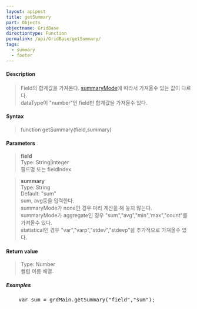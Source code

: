 ```yaml
---
layout: apipost
title: getSummary
part: Objects
objectname: GridBase
directiontype: Function
permalink: /api/GridBase/getSummary/
tags:
  - summary
  - footer
---
```



#### Description

> Field의 합계값을 가져온다. [summaryMode](/api/types/SummaryMode/)에 따라서 가져올수 있는 값이 다르다.  
> dataType이 "number"인 field만 합계값을 가져올수 있다.

#### Syntax

> function getSummary(field,summary)  

#### Parameters

> **field**  
> Type: String\|integer  
> 필드명 또는 fieldIndex  

> **summary**  
> Type: String  
> Default: "sum"  
> sum, avg등을 입력한다.  
> summaryMode가 none인 경우 미리 계산을 해 놓지 않는다.  
> summaryMode가 aggregate인 경우 "sum","avg","min",'max","count"를 가져올수 있다.  
> statistical인 경우 "var","varp","stdev","stdevp"을 추가적으로 가져올수 있다.  

#### Return value

> Type: Number  
> 컬럼 이름 배열.  

##### Examples 

<pre class="prettyprint">
    var sum = grdMain.getSummary("field","sum");
</pre>
